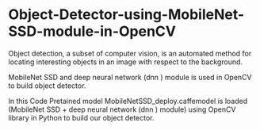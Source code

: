 # Object-Detector-using-MobileNet-SSD-module-in-OpenCV

Object detection, a subset of computer vision, is an automated method for locating interesting objects in an image with respect to the background.

MobileNet SSD and deep neural network (dnn ) module is used in OpenCV to build object detector.

In this Code Pretained model MobileNetSSD_deploy.caffemodel is loaded (MobileNet SSD + deep neural network (dnn ) module) using OpenCV library in Python to build our object detector.
